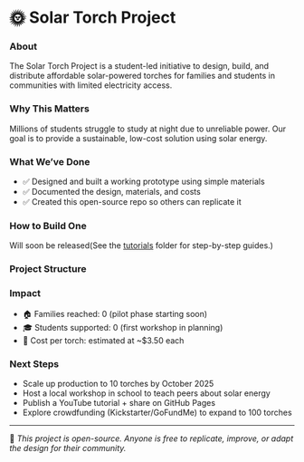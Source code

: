 
# 🌞 Solar Torch Project

### About
The Solar Torch Project is a student-led initiative to design, build, and distribute affordable solar-powered torches for families and students in communities with limited electricity access.

### Why This Matters
Millions of students struggle to study at night due to unreliable power. Our goal is to provide a sustainable, low-cost solution using solar energy.

### What We’ve Done
- ✅ Designed and built a working prototype using simple materials  
- ✅ Documented the design, materials, and costs    
- ✅ Created this open-source repo so others can replicate it  

### How to Build One
Will soon be released(See the [tutorials](tutorials/) folder for step-by-step guides.)

### Project Structure

### Impact
- 🏠 Families reached: 0 (pilot phase starting soon)  
- 🎓 Students supported: 0 (first workshop in planning)  
- 🔋 Cost per torch: estimated at ~$3.50 each  

### Next Steps
- Scale up production to 10 torches by October 2025  
- Host a local workshop in school to teach peers about solar energy  
- Publish a YouTube tutorial + share on GitHub Pages  
- Explore crowdfunding (Kickstarter/GoFundMe) to expand to 100 torches  

---

📌 *This project is open-source. Anyone is free to replicate, improve, or adapt the design for their community.*  
